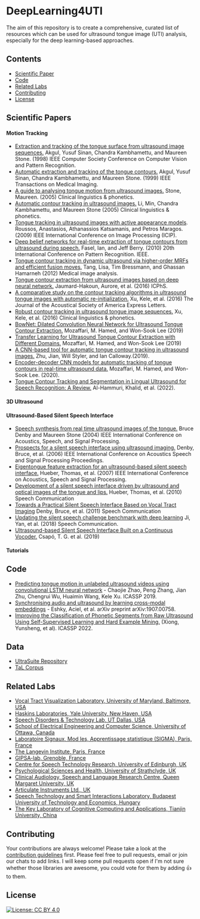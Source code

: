 # DeepLearning4UTI
The aim of this repository is to create a comprehensive, curated list of resources which can be used for ultrasound tongue image (UTI) analysis, especially for the deep learning-based approaches.

## Contents

* [Scientific Paper](#scientific-papers)
* [Code](#other-resources)
* [Related Labs](#related-lists)
* [Contributing](#contributing)
* [License](#license)

## Scientific Papers
#### Motion Tracking

* [Extraction and tracking of the tongue surface from ultrasound image sequences.](https://ieeexplore.ieee.org/abstract/document/698623) Akgul, Yusuf Sinan, Chandra Kambhamettu, and Maureen Stone. (1998) IEEE Computer Society Conference on Computer Vision and Pattern Recognition.
* [Automatic extraction and tracking of the tongue contours.](https://ieeexplore.ieee.org/abstract/document/811315) Akgul, Yusuf Sinan, Chandra Kambhamettu, and Maureen Stone. (1999) IEEE Transactions on Medical Imaging.
* [A guide to analysing tongue motion from ultrasound images.](https://www.dental.umaryland.edu/media/sod/vocal-tract-visualization-laboratory/Guide_to_Ultrasound.pdf) Stone, Maureen. (2005) Clinical linguistics & phonetics.
* [Automatic contour tracking in ultrasound images.](https://pdfs.semanticscholar.org/3f1a/2e2ccc5774a60b527ac6f5a7d0665b25895b.pdf) Li, Min, Chandra Kambhamettu, and Maureen Stone (2005) Clinical linguistics & phonetics.
* [Tongue tracking in ultrasound images with active appearance models](http://citeseerx.ist.psu.edu/viewdoc/download?doi=10.1.1.412.2721&rep=rep1&type=pdf). Roussos, Anastasios, Athanassios Katsamanis, and Petros Maragos. (2009) IEEE International Conference on Image Processing (ICIP).
* [Deep belief networks for real-time extraction of tongue contours from ultrasound during speech.](http://www.u.arizona.edu/~jjberry/ICPR.pdf) Fasel, Ian, and Jeff Berry. (2010) 20th International Conference on Pattern Recognition. IEEE.
* [Tongue contour tracking in dynamic ultrasound via higher-order MRFs and efficient fusion moves.](https://pdfs.semanticscholar.org/585e/9e8ec900d4127efe089b989e8132accb3227.pdf) Tang, Lisa, Tim Bressmann, and Ghassan Hamarneh  (2012) Medical image analysis.
* [Tongue contour extraction from ultrasound images based on deep neural network.](https://arxiv.org/ftp/arxiv/papers/1605/1605.05912.pdf) Jaumard-Hakoun, Aurore, et al. (2016) ICPhS.
* [A comparative study on the contour tracking algorithms in ultrasound tongue images with automatic re-initialization.](https://asa.scitation.org/doi/full/10.1121/1.4951024?TRACK=RSS) Xu, Kele, et al. (2016) The Journal of the Acoustical Society of America Express Letters.
* [Robust contour tracking in ultrasound tongue image sequences.](https://www.tandfonline.com/doi/abs/10.3109/02699206.2015.1110714) Xu, Kele, et al. (2016) Clinical linguistics & phonetics.
* [BowNet: Dilated Convolution Neural Network for Ultrasound Tongue Contour Extraction.](https://arxiv.org/abs/1906.04232) Mozaffari, M. Hamed, and Won-Sook Lee (2019)
* [Transfer Learning for Ultrasound Tongue Contour Extraction with Different Domains.](https://arxiv.org/abs/1906.04301) Mozaffari, M. Hamed, and Won-Sook Lee (2019)
* [A CNN-based tool for automatic tongue contour tracking in ultrasound images.](https://arxiv.org/abs/1907.10210) Zhu, Jian, Will Styler, and Ian Calloway.(2019).
* [Encoder-decoder CNN models for automatic tracking of tongue contours in real-time ultrasound data.](https://www.sciencedirect.com/science/article/abs/pii/S1046202319303470) Mozaffari, M. Hamed, and Won-Sook Lee. (2020).
* [Tongue Contour Tracking and Segmentation in Lingual Ultrasound for Speech Recognition: A Review.](https://www.mdpi.com/2075-4418/12/11/2811) Al-Hammuri, Khalid, et al. (2022).
#### 3D Ultrasound


#### Ultrasound-Based Silent Speech Interface
* [Speech synthesis from real time ultrasound images of the tongue.](https://www.researchgate.net/profile/Bruce_Denby/publication/224750547_Speech_synthesis_from_real_time_ultrasound_images_of_the_tongue/links/02bfe50cb7a0772b6a000000/Speech-synthesis-from-real-time-ultrasound-images-of-the-tongue.pdf) Bruce Denby and Maureen Stone (2004)  IEEE International Conference on Acoustics, Speech, and Signal Processing.
* [Prospects for a silent speech interface using ultrasound imaging.](http://www.academia.edu/download/30911169/10.1.1.106.8953.pdf) Denby, Bruce, et al. (2006) IEEE International Conference on Acoustics Speech and Signal Processing Proceedings.
* [Eigentongue feature extraction for an ultrasound-based silent speech interface.](https://www.neurones.espci.fr/Articles_PS/ICASSP_2007.pdf) Hueber, Thomas, et al. (2007) IEEE International Conference on Acoustics, Speech and Signal Processing.
* [Development of a silent speech interface driven by ultrasound and optical images of the tongue and lips.](https://www.neurones.espci.fr/Articles_PS/SPEECHCOM%202.pdf) Hueber, Thomas, et al. (2010) Speech Communication
* [Towards a Practical Silent Speech Interface Based on Vocal Tract Imaging](http://www.gipsa-lab.grenoble-inp.fr/~thomas.hueber/mes_documents/Denby_et_al_ISSP_2011_Montreal.pdf) Denby, Bruce, et al. (2011) Speech Communication
* [Updating the silent speech challenge benchmark with deep learning](https://arxiv.org/abs/1709.06818) Ji, Yan, et al. (2018) Speech Communication.
* [Ultrasound-based Silent Speech Interface Built on a Continuous Vocoder.](https://arxiv.org/abs/1906.09885) Csapó, T. G. et al. (2019) 

#### Tutorials


## Code

* [Predicting tongue motion in unlabeled ultrasound videos using convolutional LSTM neural network](https://github.com/shuiliwanwu/ConvLstm-ultrasound-videos) -  Chaojie Zhao, Peng Zhang, Jian Zhu, Chengrui Wu, Huaimin Wang, Kele Xu. ICASSP 2019.
* [Synchronising audio and ultrasound by learning cross-modal embeddings](https://github.com/aeshky/ultrasync) - Eshky, Aciel, et al. arXiv preprint arXiv:1907.00758.
* [Improving the Classification of Phonetic Segments from Raw Ultrasound Using Self-Supervised Learning and Hard Example Mining.](https://github.com/randallfuhao/ultrasound-selfsup) (Xiong, Yunsheng, et al). ICASSP 2022.


## Data
* [UltraSuite Repository](https://ultrasuite.github.io/)
* [TaL Corpus](https://ultrasuite.github.io/data/tal_corpus/)

## Related Labs
* [Vocal Tract Visualization Laboratory, University of Maryland, Baltimore, USA](https://www.dental.umaryland.edu/speech/) 
* [Haskins Laboratories, Yale University, New Haven, USA](http://www.haskins.yale.edu/understandingspeech.html) 
* [Speech Disorders & Technology Lab, UT Dallas, USA](https://www.utdallas.edu/wanglab/) 
* [School of Electrical Engineering and Computer Science, University of Ottawa, Canada](http://www.site.uottawa.ca/~wslee/index.shtml) 
* [Laboratoire Signaux, Mod les, Apprentissage statistique (SIGMA), Paris, France](https://www.neurones.espci.fr/index_E.htm)
* [The Langevin Institute, Paris, France](https://www.institut-langevin.espci.fr/the_langevin_institute?lang=en)
* [GIPSA-lab, Grenoble, France](http://www.gipsa-lab.grenoble-inp.fr/en/home.php)
* [Centre for Speech Technology Research, University of Edinburgh, UK](http://www.cstr.ed.ac.uk/)
* [Psychological Sciences and Health, University of Strathclyde, UK](https://www.strath.ac.uk/humanities/psychologicalscienceshealth/)
* [Clinical Audiology, Speech and Language Research Centre, Queen Margaret University, UK](https://www.qmu.ac.uk/research-and-knowledge-exchange/research-centres-institutes-and-groups/clinical-audiology-speech-and-language-research-centre/)
* [Articulate Instruments Ltd., UK](www.articulateinstruments.com/)
* [Speech Technology and Smart Interactions Laboratory, Budapest University of Technology and Economics, Hungary](http://smartlab.tmit.bme.hu/index-en)
* [The Key Laboratory of Cognitive Computing and Applications, Tianjin University, China](http://cs.tju.edu.cn/csweben/researchdetail?item=KLCCA)


## Contributing

Your contributions are always welcome! Please take a look at the [contribution guidelines](CONTRIBUTING.md) first.
Please feel free to pull requests, email or join our chats to add links.
I will keep some pull requests open if I'm not sure whether those libraries are awesome, you could vote for them by adding 👍 to them.

## License

[![License: CC BY 4.0](https://img.shields.io/badge/License-CC%20BY%204.0-lightgrey.svg)](https://creativecommons.org/licenses/by/4.0/)
